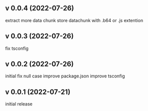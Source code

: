 ## v 0.0.4 (2022-07-26)
extract more data chunk
store datachunk with .b64 or .js extention
## v 0.0.3 (2022-07-26)
fix tsconfig
## v 0.0.2 (2022-07-26)
initial fix null case
improve package.json
improve tsconfig
## v 0.0.1 (2022-07-21)
initial release